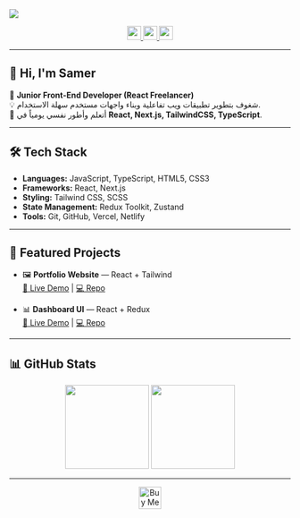 <img src="https://capsule-render.vercel.app/api?type=waving&color=0:38b2ac,100:3b82f6&height=200&section=header&text=Samer%20Selim&fontSize=45&fontColor=ffffff&animation=fadeIn&fontAlignY=35" />

<p align="center">
  <a href="https://www.linkedin.com/in/your-linkedin" target="_blank">
    <img src="https://img.shields.io/badge/linkedin-%230077B5.svg?&style=for-the-badge&logo=linkedin&logoColor=white" height=25>
  </a>
  <a href="https://twitter.com/your-twitter" target="_blank">
    <img src="https://img.shields.io/badge/twitter-%231DA1F2.svg?&style=for-the-badge&logo=twitter&logoColor=white" height=25>
  </a>
  <a href="https://www.instagram.com/your-instagram" target="_blank">
    <img src="https://img.shields.io/badge/instagram-%23E4405F.svg?&style=for-the-badge&logo=instagram&logoColor=white" height=25>
  </a>
</p>

---

## 👋 Hi, I'm Samer
🎯 **Junior Front-End Developer (React Freelancer)**  
💡 شغوف بتطوير تطبيقات ويب تفاعلية وبناء واجهات مستخدم سهلة الاستخدام.  
🚀 أتعلم وأطور نفسي يومياً في **React, Next.js, TailwindCSS, TypeScript**.  

---

## 🛠️ Tech Stack
- **Languages:** JavaScript, TypeScript, HTML5, CSS3  
- **Frameworks:** React, Next.js  
- **Styling:** Tailwind CSS, SCSS  
- **State Management:** Redux Toolkit, Zustand  
- **Tools:** Git, GitHub, Vercel, Netlify  

---

## 🚀 Featured Projects
- 🖼️ **Portfolio Website** — React + Tailwind  
  [🔗 Live Demo](#) | [💻 Repo](#)

- 📊 **Dashboard UI** — React + Redux  
  [🔗 Live Demo](#) | [💻 Repo](#)

---

## 📊 GitHub Stats
<p align="center">
  <img src="https://github-readme-stats.vercel.app/api?username=samerselim&show_icons=true&theme=tokyonight" height=150 />
  <img src="https://github-readme-stats.vercel.app/api/top-langs/?username=samerselim&layout=compact&theme=tokyonight" height=150 />
</p>

---

<p align="center">
  <a href="https://www.buymeacoffee.com/your-link" target="_blank">
    <img src="https://cdn.buymeacoffee.com/buttons/v2/default-yellow.png" alt="Buy Me A Coffee" height="40" >
  </a>
</p>
